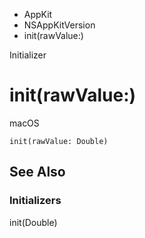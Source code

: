 

- AppKit
- NSAppKitVersion
-  init(rawValue:) 

Initializer

# init(rawValue:)

macOS

``` source
init(rawValue: Double)
```

## See Also

### Initializers

init(Double)

